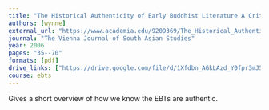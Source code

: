 ```yaml
---
title: "The Historical Authenticity of Early Buddhist Literature A Critical Evaluation"
authors: [wynne]
external_url: "https://www.academia.edu/9209369/The_Historical_Authenticity_of_Early_Buddhist_Literature_A_Critical_Evaluation"
journal: "The Vienna Journal of South Asian Studies"
year: 2006
pages: "35--70"
formats: [pdf]
drive_links: ["https://drive.google.com/file/d/1Xfdbn_AGkLAzd_Y0fpr3mJ5liLTnNXRu/view?usp=drivesdk"]
course: ebts
---
```


Gives a short overview of how we know the EBTs are authentic.

